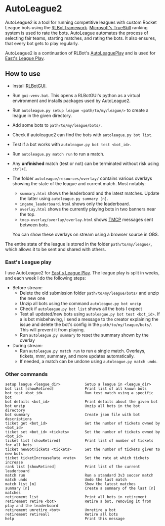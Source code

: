 # AutoLeague2

AutoLeague2 is a tool for running competitive leagues with custom Rocket League bots using the [RLBot framework](http://rlbot.org/).
[Microsoft's TrueSkill](https://www.microsoft.com/en-us/research/project/trueskill-ranking-system/) ranking system is used to rate the bots.
AutoLeague automates the process of selecting fair teams, starting matches, and rating the bots.
It also ensures, that every bot gets to play regularly.

AutoLeague2 is a continuation of RLBot's [AutoLeaguePlay](https://github.com/RLBot/AutoLeaguePlay) and is used for [East's League Play](https://docs.google.com/document/d/1PzZ3UgBp36RO7V6iiXN3AnLioDUAW9jwgHpZXiFuvIg/edit#).  

## How to use

* Install [RLBotGUI](http://rlbot.org/).
* Run `gui-venv.bat`. This opens a RLBotGUI's python as a virtual environment and installs packages used by AutoLeague2.
* Run `autoleague.py setup league <path/to/my/league/>` to create a league in the given directory.
* Add some bots to `path/to/my/league/bots/`.
* Check if autoleague2 can find the bots with `autoleague.py bot list`.
* Test if a bot works with `autoleague.py bot test <bot_id>`.
* Run `autoleague.py match run` to run a match.
* Any **unfinished** match (test or not) can be terminated without risk using `ctrl+C`.
* The folder `autoleague/resources/overlay/` contains various overlays showing the state of the league and current match. Most notably:
  * `summary.html` shows the leaderboard and the latest matches. Update the latter using `autoleague.py summary [n]`.
  * `ingame_leaderboard.html` shows only the leaderboard.
  * `overlay.html` shows the currently playing bots in two banners near the top.
  * `tmcp-overlay/overlay/overlay.html` shows [TMCP](https://github.com/RLBot/RLBot/wiki/Team-Match-Communication-Protocol) messages sent between bots.

  You can show these overlays on stream using a browser source in OBS.

The entire state of the league is stored in the folder `path/to/my/league/`, which allows it to be sent and shared with others.

### East's League play

I use AutoLeague2 for [East's League Play](https://docs.google.com/document/d/1PzZ3UgBp36RO7V6iiXN3AnLioDUAW9jwgHpZXiFuvIg/edit#). The league play is split in weeks, and each week I do the following steps:

* Before stream:
  * Delete the old submission folder `path/to/my/league/bots/` and unzip the new one
  * Unzip all bots using the command `autoleague.py bot unzip`
  * Check if `autoleague.py bot list` shows all the bots I expect
  * Test all updated/new bots using `autoleague.py bot test <bot_id>`. If a is bot misbehaving, I send a message to the creator explaining the issue and delete the bot's config in the `path/to/my/league/bots/`. This will prevent it from playing.
  * Run `autoleague.py summary` to reset the summary shown by the overlay
* During stream:
  * Run `autoleague.py match run` to run a single match. Overlays, tickets, mmr, summary, and more updates automatically.
  * If needed, a match can be undone using `autoleague.py match undo`.

### Other commands

```
setup league <league_dir>           Setup a league in <league_dir>
bot list [showRetired]              Print list of all known bots
bot test <bot_id>                   Run test match using a specific bot
bot details <bot_id>                Print details about the given bot
bot unzip                           Unzip all bots in the bot directory
bot summary                         Create json file with bot descriptions
ticket get <bot_id>                 Get the number of tickets owned by <bot_id>
ticket set <bot_id> <tickets>       Set the number of tickets owned by <bot_id>
ticket list [showRetired]           Print list of number of tickets for all bots
ticket newBotTickets <tickets>      Set the number of tickets given to new bots
ticket ticketIncreaseRate <rate>    Set the rate at which tickets increase
rank list [showRetired]             Print list of the current leaderboard
match run                           Run a standard 3v3 soccer match
match undo                          Undo the last match
match list [n]                      Show the latest matches
summary [n]                         Create a summary of the last [n] matches
retirement list                     Print all bots in retirement
retirement retire <bot>             Retire a bot, removing it from play and the leaderboard
retirement unretire <bot>           Unretire a bot
retirement retireall                Retire all bots
help                                Print this message
```
